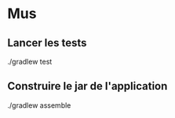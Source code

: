 # Mus

## Lancer les tests

  ./gradlew test
   
## Construire le jar de l'application

  ./gradlew assemble